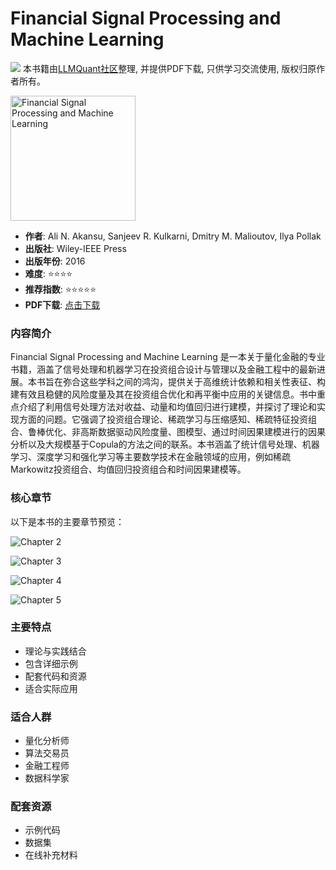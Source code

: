 # Financial Signal Processing and Machine Learning

![](https://fastly.jsdelivr.net/gh/bucketio/img3@main/2024/09/04/1725464231869-e0b2f727-2a0f-4270-bf6c-31ddc350426a.gif)
本书籍由[LLMQuant社区](https://llmquant.com/)整理, 并提供PDF下载, 只供学习交流使用, 版权归原作者所有。

<img src="1.png" alt="Financial Signal Processing and Machine Learning" width="200"/>

- **作者**: Ali N. Akansu, Sanjeev R. Kulkarni, Dmitry M. Malioutov, Ilya Pollak
- **出版社**: Wiley-IEEE Press
- **出版年份**: 2016
- **难度**: ⭐⭐⭐⭐
- **推荐指数**: ⭐⭐⭐⭐⭐
- **PDF下载**: [点击下载](https://asset.quant-wiki.com/pdf/Financial%20Signal%20Processing%20and%20Machine%20Learning.pdf)

### 内容简介

Financial Signal Processing and Machine Learning 是一本关于量化金融的专业书籍，涵盖了信号处理和机器学习在投资组合设计与管理以及金融工程中的最新进展。本书旨在弥合这些学科之间的鸿沟，提供关于高维统计依赖和相关性表征、构建有效且稳健的风险度量及其在投资组合优化和再平衡中应用的关键信息。书中重点介绍了利用信号处理方法对收益、动量和均值回归进行建模，并探讨了理论和实现方面的问题。它强调了投资组合理论、稀疏学习与压缩感知、稀疏特征投资组合、鲁棒优化、非高斯数据驱动风险度量、图模型、通过时间因果建模进行的因果分析以及大规模基于Copula的方法之间的联系。本书涵盖了统计信号处理、机器学习、深度学习和强化学习等主要数学技术在金融领域的应用，例如稀疏Markowitz投资组合、均值回归投资组合和时间因果建模等。

### 核心章节

以下是本书的主要章节预览：

![Chapter 2](2.png)

![Chapter 3](3.png)

![Chapter 4](4.png)

![Chapter 5](5.png)

### 主要特点

- 理论与实践结合
- 包含详细示例
- 配套代码和资源
- 适合实际应用

### 适合人群

- 量化分析师
- 算法交易员
- 金融工程师
- 数据科学家

### 配套资源

- 示例代码
- 数据集
- 在线补充材料